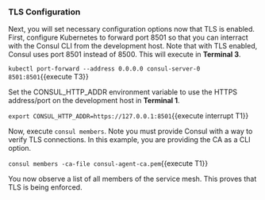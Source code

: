 ### TLS Configuration

Next, you will set necessary configuration options now that TLS is enabled.
First, configure Kubernetes to forward port 8501 so that
you can interract with the Consul CLI from the development host. Note that
with TLS enabled, Consul uses port 8501 instead of 8500. This will execute
in **Terminal 3**.

`kubectl port-forward --address 0.0.0.0 consul-server-0 8501:8501`{{execute T3}}

Set the CONSUL_HTTP_ADDR environment variable to use the HTTPS address/port on
the development host in **Terminal 1**.

`export CONSUL_HTTP_ADDR=https://127.0.0.1:8501`{{execute interrupt T1}}

Now, execute `consul members`. Note you must provide Consul with a way to verify TLS
connections. In this example, you are providing the CA as a CLI option.

`consul members -ca-file consul-agent-ca.pem`{{execute T1}}

You now observe a list of all members of the service mesh. This
proves that TLS is being enforced.

